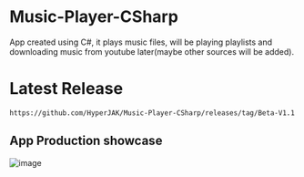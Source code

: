 # Music-Player-CSharp
  App created using C#, it plays music files, will be playing playlists and downloading music from youtube later(maybe other sources will be added).

# Latest Release
  ``` https://github.com/HyperJAK/Music-Player-CSharp/releases/tag/Beta-V1.1 ```
  
## App Production showcase
  ![image](https://github.com/HyperJAK/Music-Player-CSharp/assets/63348015/dd56a867-85ed-408c-97b2-cfece89e1b34)



